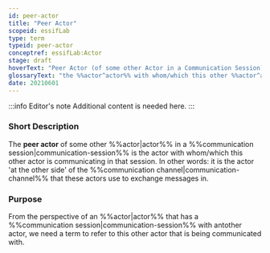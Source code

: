 ```yaml
---
id: peer-actor
title: "Peer Actor"
scopeid: essifLab
type: term
typeid: peer-actor
conceptref: essifLab:Actor
stage: draft
hoverText: "Peer Actor (of some other Actor in a Communication Session): the Actor with whom/which this other Actor is communicating in that Communication Session."
glossaryText: "the %%actor^actor%% with whom/which this other %%actor^actor%% is communicating in that %%communication session^communication-session%%."
date: 20210601
---
```


:::info Editor's note
Additional content is needed here.
:::

### Short Description
The **peer actor** of some other %%actor|actor%% in a %%communication session|communication-session%% is the actor with whom/which this other actor is communicating in that session. In other words: it is the actor 'at the other side' of the %%communication channel|communication-channel%% that these actors use to exchange messages in.

### Purpose
From the perspective of an %%actor|actor%% that has a %%communication session|communication-session%% with antother actor, we need a term to refer to this other actor that is being communicated with.
